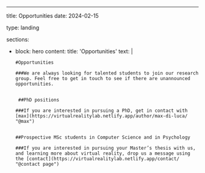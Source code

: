 ---
title: Opportunities
date: 2024-02-15

type: landing

sections:
  - block: hero
    content:
      title: 'Opportunities'
      text: |
        
        #Opportunities
        
        ###We are always looking for talented students to join our research group. Feel free to get in touch to see if there are unannounced opportunities.
        
        
         ##PhD positions

        ###If you are interested in pursuing a PhD, get in contact with [max](https://virtualrealitylab.netlify.app/author/max-di-luca/ "@max")
        
        
        ##Prospective MSc students in Computer Science and in Psychology

        ###If you are interested in pursuing your Master’s thesis with us, and learning more about virtual reality, drop us a message using the [contact](https://virtualrealitylab.netlify.app/contact/ "@contact page")
        
